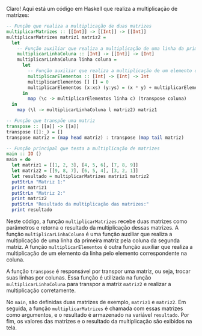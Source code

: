 Claro! Aqui está um código em Haskell que realiza a multiplicação de matrizes:

```haskell
-- Função que realiza a multiplicação de duas matrizes
multiplicarMatrizes :: [[Int]] -> [[Int]] -> [[Int]]
multiplicarMatrizes matriz1 matriz2 =
  let
    -- Função auxiliar que realiza a multiplicação de uma linha da primeira matriz pela coluna da segunda matriz
    multiplicarLinhaColuna :: [Int] -> [[Int]] -> [Int]
    multiplicarLinhaColuna linha coluna =
      let
        -- Função auxiliar que realiza a multiplicação de um elemento da linha pelo elemento correspondente na coluna
        multiplicarElementos :: [Int] -> [Int] -> Int
        multiplicarElementos [] [] = 0
        multiplicarElementos (x:xs) (y:ys) = (x * y) + multiplicarElementos xs ys
      in
        map (\c -> multiplicarElementos linha c) (transpose coluna)
  in
    map (\l -> multiplicarLinhaColuna l matriz2) matriz1

-- Função que transpõe uma matriz
transpose :: [[a]] -> [[a]]
transpose ([]:_) = []
transpose matriz = (map head matriz) : transpose (map tail matriz)

-- Função principal que testa a multiplicação de matrizes
main :: IO ()
main = do
  let matriz1 = [[1, 2, 3], [4, 5, 6], [7, 8, 9]]
  let matriz2 = [[9, 8, 7], [6, 5, 4], [3, 2, 1]]
  let resultado = multiplicarMatrizes matriz1 matriz2
  putStrLn "Matriz 1:"
  print matriz1
  putStrLn "Matriz 2:"
  print matriz2
  putStrLn "Resultado da multiplicação das matrizes:"
  print resultado
```

Neste código, a função `multiplicarMatrizes` recebe duas matrizes como parâmetros e retorna o resultado da multiplicação dessas matrizes. A função `multiplicarLinhaColuna` é uma função auxiliar que realiza a multiplicação de uma linha da primeira matriz pela coluna da segunda matriz. A função `multiplicarElementos` é outra função auxiliar que realiza a multiplicação de um elemento da linha pelo elemento correspondente na coluna.

A função `transpose` é responsável por transpor uma matriz, ou seja, trocar suas linhas por colunas. Essa função é utilizada na função `multiplicarLinhaColuna` para transpor a matriz `matriz2` e realizar a multiplicação corretamente.

No `main`, são definidas duas matrizes de exemplo, `matriz1` e `matriz2`. Em seguida, a função `multiplicarMatrizes` é chamada com essas matrizes como argumentos, e o resultado é armazenado na variável `resultado`. Por fim, os valores das matrizes e o resultado da multiplicação são exibidos na tela.